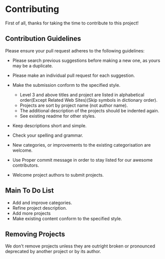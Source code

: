 # Contributing
First of all, thanks for taking the time to contribute to this project!

## Contribution Guidelines
Please ensure your pull request adheres to the following guidelines:

- Please search previous suggestions before making a new one, as yours may be a duplicate.
- Please make an individual pull request for each suggestion.
- Make the submission conform to the specified style.
  - Level 3 and above titles and project are listed in alphabetical order(Except Related Web Sites)(Skip symbols in dictionary order).
  - Projects are sort by project name (not author name).
  - The additional description of the projects should be indented again.
  - See existing readme for other styles.

- Keep descriptions short and simple.
- Check your spelling and grammar.
- New categories, or improvements to the existing categorisation are welcome.
- Use Proper commit message in order to stay listed for our awesome contributors.
- Welcome project authors to submit projects.

## Main To Do List
- Add and improve categories.
- Refine project description.
- Add more projects
- Make existing content conform to the specified style.

## Removing Projects
We don't remove projects unless they are outright broken or pronounced deprecated by another project or by its author.
